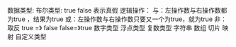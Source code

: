 数据类型:
    布尔类型: true false 表示真假  逻辑操作：
             与：左操作数与右操作数都为true ，结果为true
             或：左操作数与右操作数只要又一个为true，就为true
             非：取反 true =》 false false=》true
    数字类型
    浮点类型
    复数类型
    字符串
    数组
    切片
    映射
    自定义类型
    
